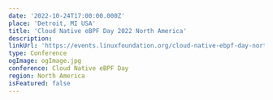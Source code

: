 ```yaml
---
date: '2022-10-24T17:00:00.000Z'
place: 'Detroit, MI USA'
title: 'Cloud Native eBPF Day 2022 North America'
description:
linkUrl: 'https://events.linuxfoundation.org/cloud-native-ebpf-day-north-america/program/schedule/'
type: Conference
ogImage: ogImage.jpg
conference: Cloud Native eBPF Day
region: North America
isFeatured: false
---
```

